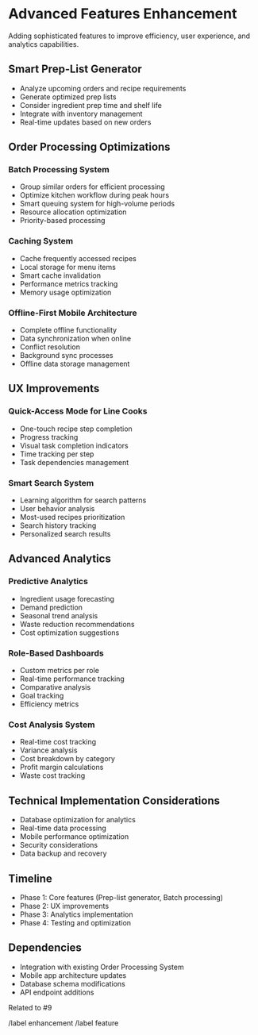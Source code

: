 # Advanced Features Enhancement

Adding sophisticated features to improve efficiency, user experience, and analytics capabilities.

## Smart Prep-List Generator

- Analyze upcoming orders and recipe requirements
- Generate optimized prep lists
- Consider ingredient prep time and shelf life
- Integrate with inventory management
- Real-time updates based on new orders

## Order Processing Optimizations

### Batch Processing System

- Group similar orders for efficient processing
- Optimize kitchen workflow during peak hours
- Smart queuing system for high-volume periods
- Resource allocation optimization
- Priority-based processing

### Caching System

- Cache frequently accessed recipes
- Local storage for menu items
- Smart cache invalidation
- Performance metrics tracking
- Memory usage optimization

### Offline-First Mobile Architecture

- Complete offline functionality
- Data synchronization when online
- Conflict resolution
- Background sync processes
- Offline data storage management

## UX Improvements

### Quick-Access Mode for Line Cooks

- One-touch recipe step completion
- Progress tracking
- Visual task completion indicators
- Time tracking per step
- Task dependencies management

### Smart Search System

- Learning algorithm for search patterns
- User behavior analysis
- Most-used recipes prioritization
- Search history tracking
- Personalized search results

## Advanced Analytics

### Predictive Analytics

- Ingredient usage forecasting
- Demand prediction
- Seasonal trend analysis
- Waste reduction recommendations
- Cost optimization suggestions

### Role-Based Dashboards

- Custom metrics per role
- Real-time performance tracking
- Comparative analysis
- Goal tracking
- Efficiency metrics

### Cost Analysis System

- Real-time cost tracking
- Variance analysis
- Cost breakdown by category
- Profit margin calculations
- Waste cost tracking

## Technical Implementation Considerations

- Database optimization for analytics
- Real-time data processing
- Mobile performance optimization
- Security considerations
- Data backup and recovery

## Timeline

- Phase 1: Core features (Prep-list generator, Batch processing)
- Phase 2: UX improvements
- Phase 3: Analytics implementation
- Phase 4: Testing and optimization

## Dependencies

- Integration with existing Order Processing System
- Mobile app architecture updates
- Database schema modifications
- API endpoint additions

Related to #9

/label enhancement
/label feature
